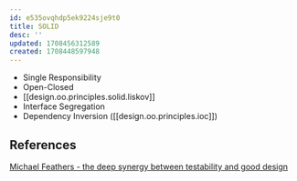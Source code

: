 ```yaml
---
id: e535ovqhdp5ek9224sje9t0
title: SOLID
desc: ''
updated: 1708456312589
created: 1708448597948
---
```


- Single Responsibility
- Open-Closed
- [[design.oo.principles.solid.liskov]]
- Interface Segregation
- Dependency Inversion ([[design.oo.principles.ioc]])

## References

[Michael Feathers - the deep synergy between testability and good design](https://www.youtube.com/watch?v=4cVZvoFGJTU)
